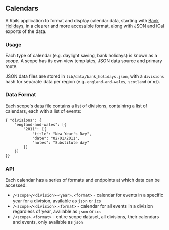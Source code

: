 ## Calendars

A Rails application to format and display calendar data, starting with [Bank Holidays](http://www.direct.gov.uk/en/Employment/Employees/Timeoffandholidays/DG_073741), in a clearer and more accessible format, along with JSON and iCal exports of the data.

### Usage

Each type of calendar (e.g. daylight saving, bank holidays) is known as a _scope_. A scope has its own view templates, JSON data source and primary route.

JSON data files are stored in `lib/data/bank_holidays.json`, with a `divisions` hash for separate data per region (e.g. `england-and-wales`, `scotland` or `ni`).
      
### Data Format

Each scope's data file contains a list of divisions, containing a list of calendars, each with a list of events:

	{ "divisions": {
		"england-and-wales": [{
			"2011": [{
				"title": "New Year's Day",
				"date": "02/01/2011",
				"notes": "Substitute day"
			}]
		}]
	}}

### API

Each calendar has a series of formats and endpoints at which data can be accessed:

* `/<scope>/<division>-<year>.<format>` - calendar for events in a specific year for a division, available as `json` or `ics`
* `/<scope>/<division>.<format>` - calendar for all events in a division regardless of year, available as `json` or `ics`
* `/<scope>.<format>` - entire scope dataset, all divisions, their calendars and events, only available as `json` 